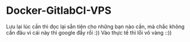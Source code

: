 # Docker-GitlabCI-VPS
Lưu lại lúc cần thì đọc lại sẵn tiện cho những bạn nào cần,
mà chắc không cần đâu vì cái này thì google đầy rồi :))
Vào thực tế thì lỗi vô vàng ::))

